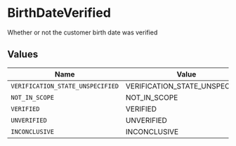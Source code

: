 # BirthDateVerified

Whether or not the customer birth date was verified


## Values

| Name                             | Value                            |
| -------------------------------- | -------------------------------- |
| `VERIFICATION_STATE_UNSPECIFIED` | VERIFICATION_STATE_UNSPECIFIED   |
| `NOT_IN_SCOPE`                   | NOT_IN_SCOPE                     |
| `VERIFIED`                       | VERIFIED                         |
| `UNVERIFIED`                     | UNVERIFIED                       |
| `INCONCLUSIVE`                   | INCONCLUSIVE                     |